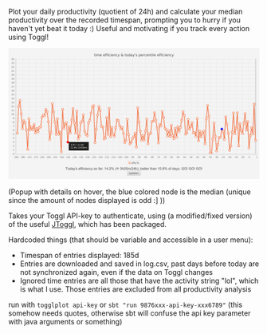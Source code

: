 Plot your daily productivity (quotient of 24h) and calculate your median productivity over the recorded timespan, prompting you to hurry if you haven't yet beat it today :) Useful and motivating if you track every action using Toggl!

![Screenshot of the program](https://github.com/heinzelotto/togglplot/blob/master/screenshot.png)

(Popup with details on hover, the blue colored node is the median (unique since the amount of nodes displayed is odd :] ))

Takes your Toggl API-key to authenticate, using (a modified/fixed version) of the useful [JToggl](https://github.com/bbaumgartner/jtoggl), which has been packaged.

Hardcoded things (that should be variable and accessible in a user menu):
* Timespan of entries displayed: 185d
* Entries are downloaded and saved in log.csv, past days before today are not synchronized again, even if the data on Toggl changes
* Ignored time entries are all those that have the activity string "lol", which is what I use. Those entries are excluded from all productivity analysis

run with `togglplot api-key` or `sbt "run 9876xxx-api-key-xxx6789"` (this somehow needs quotes, otherwise sbt will confuse the api key parameter with java arguments or something)
